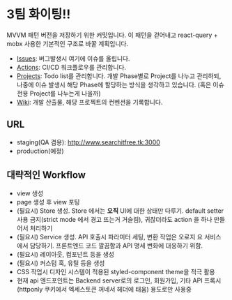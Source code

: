 # 3팀 화이팅!!

MVVM 패턴 버전을 저장하기 위한 커밋입니다. 이 패턴을 걷어내고 react-query + mobx 사용한 기본적인 구조로 바꿀 계획입니다.

- [Issues](https://github.com/bsideproject/team3-client/issues): 버그발생시 여기에 이슈를 올립니다.
- [Actions](https://github.com/bsideproject/team3-client/actions): CI/CD 워크플로우를 관리합니다.
- [Projects](https://github.com/bsideproject/team3-client/projects?type=classic): Todo list를 관리합니다. 개발 Phase별로 Project를 나누고 관리하되, 나중에 이슈 발생시 해당 Phase에 할당하는 방식을 생각하고 있습니다. (혹은 이슈 전용 Project를 나누는게 나을까)
- [Wiki](https://github.com/bsideproject/team3-client/wiki): 개발 산출물, 해당 프로젝트의 컨벤션을 기록합니다.

## URL

- staging(QA 겸용): http://www.searchitfree.tk:3000
- production(예정)

## 대략적인 Workflow

- view 생성
- page 생성 후 view 포팅
- (필요시) Store 생성. Store 에서는 **오직** UI에 대한 상태만 다루기. default setter 사용 금지(strict mode 에서 경고 뜨는거 거슬림), 귀찮더라도 action 을 하나 만들어서 처리하기
- (필요시) Service 생성. API 호출시 파라미터 세팅, 변환 작업은 오로지 요 서비스에서 담당하기. 프론트엔드 코드 깔끔함과 API 명세 변화에 대응하기 위함.
- (필요시) 레이아웃, 컴포넌트 등을 생성
- (필요시) 커스텀 훅, 유틸 등을 생성
- CSS 작업시 디자인 시스템이 적용된 styled-component theme을 적극 활용
- 현재 api 엔드포인트는 Backend server로의 로그인, 회원가입, 기타 API 프록시(httponly 쿠키에서 엑세스토큰 꺼네서 헤더에 태움) 용도로만 사용중
